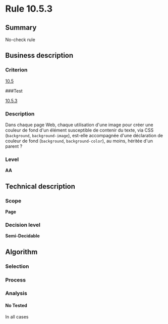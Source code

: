 # Rule 10.5.3

## Summary

No-check rule

## Business description

### Criterion

[10.5](http://references.modernisation.gouv.fr/referentiel-technique-0#crit-10-5)

###Test

[10.5.3](http://references.modernisation.gouv.fr/referentiel-technique-0#test-10-5-3)

### Description

Dans chaque page Web, chaque utilisation d'une image pour cr&eacute;er une couleur de fond d'un &eacute;l&eacute;ment susceptible de contenir du texte, via CSS (`background`, `background-image`), est-elle accompagn&eacute;e d'une d&eacute;claration de couleur de fond (`background`, `background-color`), au moins, h&eacute;rit&eacute;e d'un parent ?

### Level

**AA**

## Technical description

### Scope

**Page**

### Decision level

**Semi-Decidable**

## Algorithm

### Selection

### Process

### Analysis

#### No Tested 

In all cases
